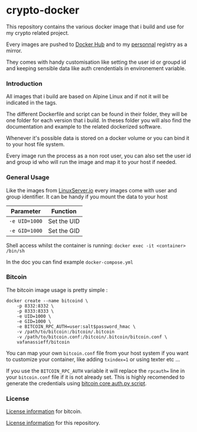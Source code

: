 # crypto-docker

This repository contains the various docker image that i build and use for my crypto related project.

Every images are pushed to [Docker Hub](https://hub.docker.com/u/vafanassieff) and to my [personnal](https://docker.afa.ovh/) registry as a mirror.

They comes with handy customisation like setting the user id or groupd id and keeping sensible data like auth crendentials in environement variable.

### Introduction

All images that i build are based on Alpine Linux and if not it will be indicated in the tags.

The different Dockerfile and script can be found in their folder, they will be one folder for each version that i build. In theses folder you will also find the documentation and example to the related dockerized software.

Whenever it's possible data is stored on a docker volume or you can bind it to your host file system.

Every image run the process as a non root user, you can also set the user id and group id who will run the image and map it to your host if needed.

### General Usage

Like the images from [LinuxServer.io](https://hub.docker.com/u/linuxserver/) every images come with user and group identifier. It can be handy if you mount the data to your host 

| Parameter | Function |
| :----: | --- |
| `-e UID=1000` | Set the UID |
| `-e GID=1000` | Set the GID |

Shell access whilst the container is running: `docker exec -it <container> /bin/sh`

In the doc you can find example `docker-compose.yml`

### Bitcoin

The bitcoin image usage is pretty simple :

```
docker create --name bitcoind \
    -p 8332:8332 \
    -p 8333:8333 \
    -e UID=1000 \
    -e GID=1000 \
    -e BITCOIN_RPC_AUTH=user:salt$password_hmac \
    -v /path/to/bitcoin:/bitcoin/.bitcoin
    -v /path/to/bitcoin.conf:/bitcoin/.bitcoin/bitcoin.conf \
    vafanassieff/bitcoin

```

You can map your own `bitcoin.conf` file from your host system if you want to customize your container, like adding `txindex=1` or using texter etc ...

If you use the `BITCOIN_RPC_AUTH` variable it will replace the `rpcauth=` line in your `bitcoin.conf` file if it is not already set.
This is highly recomended to generate the credentials using [bitcoin core auth.py script](https://github.com/bitcoin/bitcoin/blob/master/share/rpcauth/rpcauth.py).

### License

[License information](https://github.com/bitcoin/bitcoin/blob/master/COPYING) for bitcoin.

[License information](https://github.com/vafanassieff/crypto-docker/blob/master/LICENSE) for this repository.

